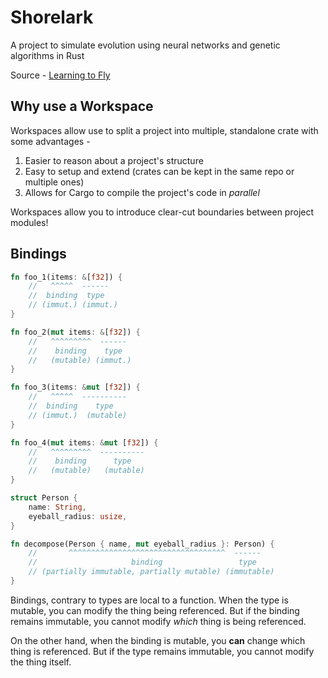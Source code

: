 # Shorelark

A project to simulate evolution using neural networks and genetic algorithms in Rust

Source - [Learning to Fly](https://pwy.io/en/posts/learning-to-fly-pt1/)

## Why use a Workspace

Workspaces allow use to split a project into multiple, standalone crate with some advantages -

1. Easier to reason about a project's structure
2. Easy to setup and extend (crates can be kept in the same repo or multiple ones)
3. Allows for Cargo to compile the project's code in _parallel_

Workspaces allow you to introduce clear-cut boundaries between project modules!

## Bindings

```rust
fn foo_1(items: &[f32]) {
    //   ^^^^^  ------
    //  binding  type
    // (immut.) (immut.)
}

fn foo_2(mut items: &[f32]) {
    //   ^^^^^^^^^  ------
    //    binding    type
    //   (mutable) (immut.)
}

fn foo_3(items: &mut [f32]) {
    //   ^^^^^  ----------
    //  binding    type
    // (immut.)  (mutable)
}

fn foo_4(mut items: &mut [f32]) {
    //   ^^^^^^^^^  ----------
    //    binding      type
    //   (mutable)   (mutable)
}

struct Person {
    name: String,
    eyeball_radius: usize,
}

fn decompose(Person { name, mut eyeball_radius }: Person) {
    //       ^^^^^^^^^^^^^^^^^^^^^^^^^^^^^^^^^^^  ------
    //                     binding                 type
    // (partially immutable, partially mutable) (immutable)
}
```

Bindings, contrary to types are local to a function. When the type is mutable, you can modify the thing being referenced. But if the binding remains immutable, you cannot modify _which_ thing is being referenced.

On the other hand, when the binding is mutable, you **can** change which thing is referenced. But if the type remains immutable, you cannot modify the thing itself.
